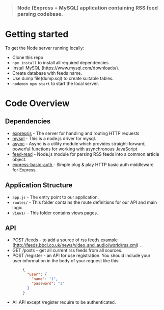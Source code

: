 > ### Node (Express + MySQL) application containing RSS feed parsing codebase.

# Getting started

To get the Node server running locally:

- Clone this repo
- `npm install` to install all required dependencies
- Install MySQL (https://www.mysql.com/downloads/).
- Create database with feeds name.
- Use dump file(dump.sql) to create suitable tables.
- `nodemon npm start` to start the local server.

# Code Overview

## Dependencies

- [expressjs](https://github.com/expressjs/express) - The server for handling and routing HTTP requests
- [mysql](https://github.com/mysqljs/mysql) - This is a node.js driver for mysql. 
- [async](https://github.com/caolan/async) - Async is a utility module which provides straight-forward, powerful functions for working with asynchronous JavaScript
- [feed-read](https://github.com/sentientwaffle/feed-read) - Node.js module for parsing RSS feeds into a common article object.
- [express-basic-auth ](https://github.com/LionC/express-basic-auth) - Simple plug & play HTTP basic auth middleware for Express.


## Application Structure

- `app.js` - The entry point to our application. 
- `routes/` - This folder contains the route definitions for our API and main logic.
- `views/` - This folder contains views pages.

## API
  
- POST /feeds - to add a source of rss feeds example (http://feeds.bbci.co.uk/news/video_and_audio/world/rss.xml) .
- GET /posts - get all current rss feeds from all sources.
- POST /register - an API for use registration. You should include your user information in the body of your request like this:
```json
        {
          "user": {
            "name": "1",
            "password": "1"
          }
        }
```
- All API except /register require to be authenticated.
